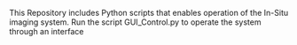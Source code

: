This Repository includes Python scripts that enables operation of the In-Situ imaging system.
Run the script GUI_Control.py to operate the system through an interface


